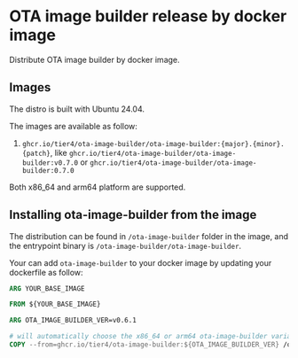 # OTA image builder release by docker image

Distribute OTA image builder by docker image.

## Images

The distro is built with Ubuntu 24.04.

The images are available as follow:
1. `ghcr.io/tier4/ota-image-builder/ota-image-builder:{major}.{minor}.{patch}`,
like `ghcr.io/tier4/ota-image-builder/ota-image-builder:v0.7.0` or `ghcr.io/tier4/ota-image-builder/ota-image-builder:0.7.0`

Both x86_64 and arm64 platform are supported.

## Installing ota-image-builder from the image

The distribution can be found in `/ota-image-builder` folder in the image,
and the entrypoint binary is `/ota-image-builder/ota-image-builder`.

Your can add `ota-image-builder` to your docker image by updating your dockerfile as follow:

```dockerfile
ARG YOUR_BASE_IMAGE

FROM ${YOUR_BASE_IMAGE}

ARG OTA_IMAGE_BUILDER_VER=v0.6.1

# will automatically choose the x86_64 or arm64 ota-image-builder variants
COPY --from=ghcr.io/tier4/ota-image-builder:${OTA_IMAGE_BUILDER_VER} /ota-image-builder /opt/ota-image-builder
```